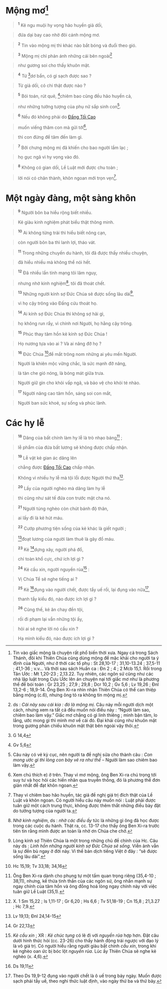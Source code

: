 # Mộng mơ[^1]

> <sup><b>1</b></sup> Kẻ ngu muội hy vọng hão huyền giả dối,
>


> đứa dại bay cao nhờ đôi cánh mộng mơ.
>


> <sup><b>2</b></sup> Tin vào mộng mị thì khác nào bắt bóng và đuổi theo gió.
>


> <sup><b>3</b></sup> Mộng mị chỉ phản ánh những cái bên ngoài[^2]
>


> như gương soi cho thấy khuôn mặt.
>


> <sup><b>4</b></sup> Từ [^1*]dơ bẩn, có gì sạch được sao ?
>


> Từ giả dối, có chi thật được nào ?
>


> <sup><b>5</b></sup> Bói toán, rút quẻ, [^2*]chiêm bao cũng đều hão huyền cả,
>


> như những tưởng tượng của phụ nữ sắp sinh con[^3].
>


> <sup><b>6</b></sup> Nếu đó không phải do [Đấng Tối Cao]()
>


> muốn viếng thăm con mà gửi tới[^4],
>


> thì con đừng để tâm đến làm gì.
>


> <sup><b>7</b></sup> Bởi chưng mộng mị đã khiến cho bao người lầm lạc ;
>


> họ gục ngã vì hy vọng vào đó.
>


> <sup><b>8</b></sup> Không có gian dối, Lề Luật mới được chu toàn ;
>


> lời nói có chân thành, khôn ngoan mới trọn vẹn[^5].
>


# Một ngày đàng, một sàng khôn

> <sup><b>9</b></sup> Người bôn ba hiểu rộng biết nhiều.
>


> Kẻ giàu kinh nghiệm phát biểu thật thông minh.
>


> <sup><b>10</b></sup> Ai không từng trải thì hiểu biết nông cạn,
>


> còn người bôn ba thì lanh lợi, tháo vát.
>


> <sup><b>11</b></sup> Trong những chuyến du hành, tôi đã được thấy nhiều chuyện,
>


> đã hiểu nhiều mà không thể nói hết.
>


> <sup><b>12</b></sup> Đã nhiều lần tính mạng tôi lâm nguy,
>


> nhưng nhờ kinh nghiệm[^6], tôi đã thoát chết.
>


> <sup><b>13</b></sup> Những người kính sợ Đức Chúa sẽ được sống lâu dài[^7],
>


> vì họ cậy trông vào Đấng cứu thoát họ.
>


> <sup><b>14</b></sup> Ai kính sợ Đức Chúa thì không sợ hãi gì,
>


> họ không run rẩy, vì chính nơi Người, họ hằng cậy trông.
>


> <sup><b>15</b></sup> Phúc thay tâm hồn kẻ kính sợ Đức Chúa !
>


> Họ nương tựa vào ai ? Và ai nâng đỡ họ ?
>


> <sup><b>16</b></sup> Đức Chúa [^3*]để mắt trông nom những ai yêu mến Người.
>


> Người là khiên mộc vững chắc, là sức mạnh đỡ nâng,
>


> là tàn che gió nóng, là bóng mát giữa trưa.
>


> Người giữ gìn cho khỏi vấp ngã, và bảo vệ cho khỏi té nhào.
>


> <sup><b>17</b></sup> Người nâng cao tâm hồn, sáng soi con mắt,
>


> Người ban sức khoẻ, sự sống và phúc lành.
>


# Các hy lễ

> <sup><b>18</b></sup> Dâng của bất chính làm hy lễ là trò nhạo báng[^8] ;
>


> lễ phẩm của đứa bất lương sẽ không được chấp nhận.
>


> <sup><b>19</b></sup> Lễ vật kẻ gian ác dâng lên
>


> chẳng được [Đấng Tối Cao]() chấp nhận.
>


> Không vì nhiều hy lễ mà tội lỗi được Người thứ tha[^9].
>


> <sup><b>20</b></sup> Lấy của người nghèo mà dâng làm hy lễ
>


> thì cũng như sát tế đứa con trước mặt cha nó.
>


> <sup><b>21</b></sup> Người túng nghèo còn chút bánh độ thân,
>


> ai lấy đi là kẻ hút máu.
>


> <sup><b>22</b></sup> Cướp phương tiện sống của kẻ khác là giết người ;
>


> [^4*]đoạt lương của người làm thuê là gây đổ máu.
>


> <sup><b>23</b></sup> Kẻ [^5*]dựng xây, người phá đổ,
>


> chỉ toàn khổ cực, chứ ích lợi gì ?
>


> <sup><b>24</b></sup> Kẻ cầu xin, người nguyền rủa[^10] :
>


> Vị Chúa Tể sẽ nghe tiếng ai ?
>


> <sup><b>25</b></sup> Kẻ [^6*]đụng vào người chết, được tẩy uế rồi, lại đụng vào nữa[^11],
>


> thanh tẩy kiểu đó, nào được ích lợi gì ?
>


> <sup><b>26</b></sup> Cũng thế, kẻ ăn chay đền tội,
>


> rồi đi phạm lại vẫn những tội ấy,
>


> hỏi ai sẽ nghe lời nó cầu xin ?
>


> Hạ mình kiểu đó, nào được ích lợi gì ?
>

[^1]: Tin vào giấc mộng là chuyện rất phổ biến thời xưa. Ngay cả trong Sách Thánh, đôi khi Thiên Chúa cũng dùng mộng để mặc khải cho người ta ý định của Người, như ở thời các tổ phụ : St 28,10-17 ; 31,10-13.24 ; 37,5-11 ; 41,1-36 ; v.v... Và thời sau sách Huấn ca : Đn 2 ; 4 ; 2 Mcb 15,1. Rồi trong Tân Ước : Mt 1,20-23 ; 2,13.22. Tuy nhiên, các ngôn sứ cũng như các nhà lập luật trong Cựu Ước lên án chuyện nại tới giấc mơ như là phương thế để bói toán : Gr 23,25 ; 27,9 ; 29,8 ; Dcr 10,2 ; Gv 5,6 ; Lv 19,26 ; Đnl 13,2-6 ; 18,9-14. Ông Ben Xi-ra nhìn nhận Thiên Chúa có thể can thiệp bằng mộng (c.6), nhưng ông tỏ ra không tin mộng mị.
[^2]: ds : *Cái này sau cái kia : đó là mộng mị*. Câu này mỗi người dịch một cách, nhưng xem ra tất cả đều muốn nói điều này : “Người làm sao, chiêm bao làm vậy.” Giấc mơ chẳng có gì linh thiêng ; mình bận tâm, lo lắng, ước mong gì thì mình mơ về cái đó. Đại khái cũng như khuôn mặt trong gương phản chiếu khuôn mặt thật bên ngoài vậy thôi.
[^3]: Câu này có vẻ kỳ cục, nên người ta đề nghị sửa cho thành câu : *Con mong ước gì thì lòng con bày vẽ ra như thế* – Người làm sao chiêm bao làm vậy.
[^4]: Xem chú thích e) ở trên. Thay vì mơ mộng, ông Ben Xi-ra chú trọng tới suy tư và học hỏi các hiền nhân qua truyền thống, đó là phương thế đơn giản nhất để đạt khôn ngoan.
[^5]: Thay vì chiêm bao hão huyền, tác giả đề nghị giá trị đích thật của Lề Luật và khôn ngoan. Có người hiểu câu này muốn nói : Luật phải được tuân giữ một cách trung thực, không được thêm thắt những điều bày đặt do tưởng tượng của người ta.
[^6]: *Nhờ kinh nghiệm*, ds : *nhờ các điều ấy* tức là những gì ông đã học được trong các cuộc du hành. Thật ra, cc. 13-17 cho thấy ông Ben Xi-ra trước tiên tin rằng mình được an toàn là nhờ ơn Chúa che chở.
[^7]: Lòng kính sợ Thiên Chúa là một trong những chủ đề chính của Hc. Câu này ds : *Linh hồn những người kính sợ Đức Chúa sẽ sống*. Viễn ảnh vẫn là sự đền bù ngay ở đời này. Vì thế bản dịch tiếng Việt ở đây : “sẽ được sống lâu dài”.
[^8]: Ông Ben Xi-ra dành cho phụng tự một tầm quan trọng riêng (35,4-10 ; 38,11), nhưng, kế thừa tinh thần của các ngôn sứ, ông nhấn mạnh sự ngay chính của tâm hồn và ông đồng hoá lòng ngay chính này với việc tuân giữ Lề Luật (35,1).
[^9]: X. 1 Sm 15,22 ; Is 1,11-17 ; Gr 6,20 ; Hs 6,6 ; Tv 51,18-19 ; Cn 15,8 ; 21,3.27 ; Hc 7,9.
[^10]: *Kẻ cầu xin* ; XR : *Kẻ chúc tụng* có lẽ đi với *nguyền rủa* hợp hơn. Đặt câu dưới hình thức hỏi (cc. 23-26) cho thấy hành động trái ngược với đạo lý là vô giá trị. Có người hiểu rằng người giàu bất chính *cầu xin*, trong khi kẻ nghèo oan ức bị bóc lột *nguyền rủa*. Lúc ấy Thiên Chúa sẽ nghe kẻ nghèo (x. 4,6).
[^11]: Theo Ds 19,9-12 đụng vào người chết là ô uế trong bảy ngày. Muốn được sạch phải tẩy uế, theo nghi thức luật định, vào ngày thứ ba và thứ bảy.
[^1*]: G 14,4
[^2*]: Gv 5,6
[^3*]: Hc 15,19; Tv 33,18; 34,16
[^4*]: Lv 19,13; Đnl 24,14-15
[^5*]: Gr 22,13
[^6*]: Ds 19,11